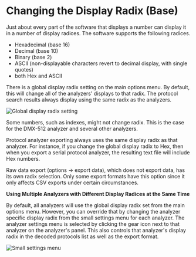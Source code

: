 # Changing the Display Radix \(Base\)

Just about every part of the software that displays a number can display it in a number of display radices. The software supports the following radices.

* Hexadecimal \(base 16\)
* Decimal \(base 10\)
* Binary \(base 2\)
* ASCII \(non-displayable characters revert to decimal display, with single quotes\)
* both Hex and ASCII

There is a global display radix setting on the main options menu. By default, this will change all of the analyzers' displays to that radix. The protocol search results always display using the same radix as the analyzers.

![Global display radix setting](https://trello-attachments.s3.amazonaws.com/55f0ad9685db3c82f0f3aeba/562511cd43d5561362583054/0454910f81df7c7d36f7034be370f6f5/Global_radix_setting.png)

Some numbers, such as indexes, might not change radix. This is the case for the DMX-512 analyzer and several other analyzers.

Protocol analyzer exporting always uses the same display radix as that analyzer. For instance, if you change the global display radix to Hex, then when you export a serial protocol analyzer, the resulting text file will include Hex numbers.

Raw data export \(options -&gt; export data\), which does not export data, has its own radix selection. Only some export formats have this option since it only affects CSV exports under certain circumstances.

**Using Multiple Analyzers with Different Display Radices at the Same Time**

By default, all analyzers will use the global display radix set from the main options menu. However, you can override that by changing the analyzer specific display radix from the small settings menu for each analyzer. The analyzer settings menu is selected by clicking the gear icon next to that analyzer on the analyzer's panel. This also controls that analyzer's display radix in the decoded protocols list as well as the export format.

![Small settings menu](https://trello-attachments.s3.amazonaws.com/55f0ad9685db3c82f0f3aeba/562511cd43d5561362583054/e3fdc7d4c3e93c6db671698292ba9c0b/small_settings.png)


